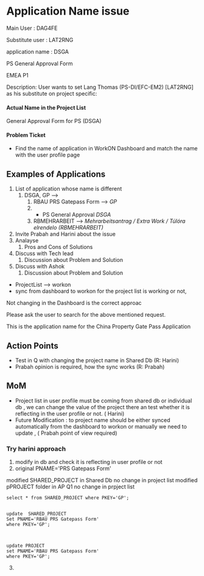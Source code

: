 # Application Name issue 

 
 Main User : DAG4FE
 
 Substitute user : LAT2RNG
 
 application name : DSGA 
 
PS General Approval Form
 
 EMEA P1

Description: User wants to set Lang Thomas (PS-DI/EFC-EM2) [LAT2RNG] as his substitute on project specific:        


#### Actual Name in the Project List
General Approval Form for PS (DSGA)

#### Problem Ticket
- Find the name of application in WorkON Dashboard and match the name with the user profile page



## Examples of Applications

1. List of application whose name is different 
	1. DSGA, GP -->
		1.    RBAU PRS Gatepass Form  --> *GP*
		2. * PS General Approval  *DSGA*
		3. RBMEHRARBEIT --> *Mehrarbeitsantrag / Extra Work / Túlóra elrendelo (RBMEHRARBEIT)*
2. Invite Prabah and Harini about the issue
3. Analayse 
	1. Pros and Cons of Solutions
4. Discuss with Tech lead 
	1. Discussion about Problem and Solution
5. Discuss with Ashok 
	1. Discussion about Problem and Solution


- ProjectList --> workon 
- sync from dashboard to workon for the project list is working or not,


Not changing in the Dashboard is the correct approac


Please ask the user to search for the above mentioned request.

This is the application name for the China Property Gate Pass Application


## Action Points
- Test in Q with changing the project name in Shared Db  (R: Harini)
- Prabah opinion is required, how the sync works (R: Prabah)


## MoM
- Project list in user profile must be coming from shared db or individual db , we can change the value of the project there an test whether it is reflecting in the user profile or not. ( Harini)
- Future Modification : to project name should be either synced automatically from the dashboard to workon or manually we need to update , ( Prabah point of view required)



### Try harini approach
1.  modify in db and check it is reflecting in user profile or not 
2. original PNAME='PRS Gatepass Form'


modified SHARED_PROJECT in Shared Db no change in project list 
modified pPROJECT folder in AP Q1 no change in prpject list 
```
select * from SHARED_PROJECT where PKEY='GP';


update  SHARED_PROJECT
Set PNAME='RBAU PRS Gatepass Form'
where PKEY='GP';



update PROJECT
set PNAME='RBAU PRS Gatepass Form'
where PKEY='GP';

```
3. 
